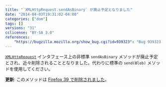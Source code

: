 ```yaml
---
title: "`XMLHttpRequest.sendAsBinary` が廃止予定となりました"
date: "2014-04-03T19:31:02-04:00"
categories: ["dom"]
tags: []
versions: "31"
cclicense: "BY-SA 3.0"
references:
    "https://bugzilla.mozilla.org/show_bug.cgi?id=939323": "Bug 939323 – Warn about XMLHttpRequest sendAsBinary usage"
---
```

[`XMLHttpRequest`](https://developer.mozilla.org/ja/docs/Web/API/XMLHttpRequest) インタフェース上の非標準 `sendAsBinary` メソッドが廃止予定とされ、近々削除されることとなりました。代わりに標準の `send(Blob)` メソッドを使用してください。

**更新**: このメソッドは [Firefox 39 で削除されました](https://www.fxsitecompat.com/ja/docs/2015/xmlhttprequest-sendasbinary-has-been-removed/)。
